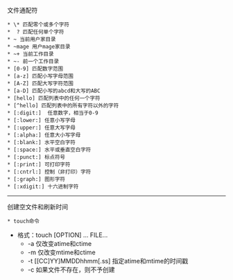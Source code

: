 文件通配符

	* \* 匹配零个或多个字符
	*  ? 匹配任何单个字符
	* ~ 当前用户家目录
	* ~mage 用户mage家目录
	* ~+ 当前工作目录
	* ~- 前一个工作目录
	* [0-9] 匹配数字范围
	* [a-z] 匹配小写字母范围
	* [A-Z] 匹配大写字符范围
	* [a-D] 匹配小写的abcd和大写的ABC
	* [hello] 匹配列表中的任何一个字符
	* [^hello] 匹配列表中的所有字符以外的字符
	* [:digit:]  任意数字，相当于0-9
	* [:lower:] 任意小写字母
	* [:upper:] 任意大写字母
	* [:alpha:] 任意大小写字母
	* [:blank:] 水平空白字符
	* [:space:] 水平或垂直空白字符
	* [:punct:] 标点符号
	* [:print:] 可打印字符
	* [:cntrl:] 控制（非打印）字符
	* [:graph:] 图形字符
	* [:xdigit:] 十六进制字符



--------

创建空文件和刷新时间

	* touch命令
 * 格式：touch [OPTION] ... FILE...
   	* -a 仅改变atime和ctime
   	* -m 仅改变mtime和ctime
   	* -t [[CC]YY]MMDDhhmm[.ss] 指定atime和mtime的时间戳
   	* -c 如果文件不存在，则不予创建